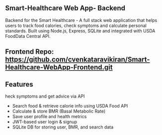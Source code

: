 Smart-Healthcare Web App- Backend 
---------------------------------------------------------------------------------------------------------------------------------------------------------------------------------------------
Backend for the Smart Healthcare - A full stack web application that helps users to track food calories, check symptoms and calculate personal standards. Built using Node.js, Express, SQLite and integrated with USDA FoodData Central API.

Frontend Repo: https://github.com/cvenkataravikiran/Smart-Healthcare-WebApp-Frontend.git
---------------------------------------------------------------------------------------------------------------------------------------------------------------------------------------------
Features 
----------------------------------------------------------------------------------------------------------------------------------------------------------------------------------------------
heck symptoms and get advice via API
* Search food & retrieve calorie info using USDA Food API
* Calculate & store BMR (Basal Metabolic Rate)
* Save user profile and health metrics
* JWT-based user login & signup
* SQLite DB for storing user, BMR, and search data
